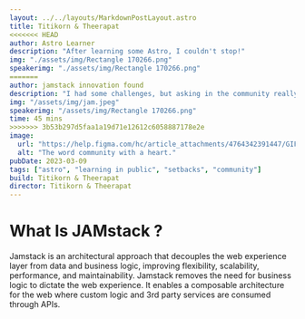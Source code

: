 ```yaml
---
layout: ../../layouts/MarkdownPostLayout.astro
title: Titikorn & Theerapat
<<<<<<< HEAD
author: Astro Learner
description: "After learning some Astro, I couldn't stop!"
img: "./assets/img/Rectangle 170266.png"
speakerimg: "./assets/img/Rectangle 170266.png"
=======
author: jamstack innovation found
description: "I had some challenges, but asking in the community really helped!"
img: "/assets/img/jam.jpeg"
speakerimg: "/assets/img/Rectangle 170266.png"
time: 45 mins
>>>>>>> 3b53b297d5faa1a19d71e12612c6058887178e2e
image:
  url: "https://help.figma.com/hc/article_attachments/4764342391447/GIF_1_MOVE_2x.gif"
  alt: "The word community with a heart."
pubDate: 2023-03-09
tags: ["astro", "learning in public", "setbacks", "community"]
build: Titikorn & Theerapat
director: Titikorn & Theerapat
---
```


# What Is JAMstack ?

Jamstack is an architectural approach that decouples the web experience layer from data and business logic, improving flexibility, scalability, performance, and maintainability.
Jamstack removes the need for business logic to dictate the web experience.
It enables a composable architecture for the web where custom logic and 3rd party services are consumed through APIs.
